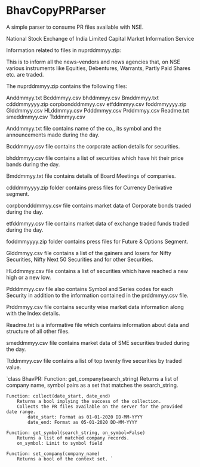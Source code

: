 # BhavCopyPRParser
A simple parser to consume PR files available with NSE. 

National Stock Exchange of India Limited
Capital Market Information Service 

Information related to  files in nuprddmmyy.zip:

This is to inform all the news-vendors and news agencies that, on NSE various instruments like Equities, Debentures, Warrants, Partly Paid Shares etc. are traded.

The nuprddmmyy.zip contains the following files:

Anddmmyy.txt
Bcddmmyy.csv
bhddmmyy.csv
Bmddmmyy.txt
cdddmmyyyy.zip
corpbondddmmyy.csv
etfddmmyy.csv
foddmmyyyy.zip
Glddmmyy.csv
HLddmmyy.csv
Pdddmmyy.csv
Prddmmyy.csv
Readme.txt
smeddmmyy.csv
Ttddmmyy.csv

Anddmmyy.txt file contains name of the co., its symbol and the announcements made during the day.    

Bcddmmyy.csv file contains the corporate action details for securities.

bhddmmyy.csv file contains a list of securities which have hit their price bands during the day.

Bmddmmyy.txt file contains details of Board Meetings of companies.

cdddmmyyyy.zip folder contains press files for Currency Derivative segment.

corpbondddmmyy.csv file contains market data of Corporate bonds traded during the day.

etfddmmyy.csv file contains market data of exchange traded funds traded during the day.

foddmmyyyy.zip folder contains press files for Future & Options Segment.

Glddmmyy.csv file contains a list of the gainers and losers for Nifty Securities, Nifty Next 50 Securities and for other Securities.

HLddmmyy.csv file contains a list of securities which have reached a new high or a new low.

Pdddmmyy.csv file also contains Symbol and Series codes for each Security in addition to the information contained in the prddmmyy.csv file.

Prddmmyy.csv file contains security wise market data information along with the Index details.

Readme.txt is a informative file which contains information about data and structure of all other files.

smeddmmyy.csv file contains market data of SME securities traded during the day.

Ttddmmyy.csv file contains a list of top twenty five securities by traded value.


`class BhavPR:
    Function: get_company(search_string)
        Returns a list of company name, symbol pairs as a set that matches the search_string.

    Function: collect(date_start, date_end)
        Returns a bool implying the success of the collection. 
        Collects the PR files available on the server for the provided date range. 
            date_start: Format as 01-01-2020 DD-MM-YYYY
            date_end: Format as 05-01-2020 DD-MM-YYYY
    
    Function: get_symbol(search_string, on_symbol=False)
        Returns a list of matched company records.
        on_symbol: Limit to symbol field

    Function: set_company(company_name)
        Returns a bool of the context set. `
 
    
